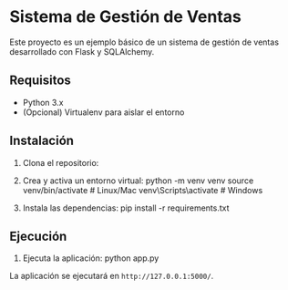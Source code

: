 # Sistema de Gestión de Ventas

Este proyecto es un ejemplo básico de un sistema de gestión de ventas desarrollado con Flask y SQLAlchemy.

## Requisitos

- Python 3.x
- (Opcional) Virtualenv para aislar el entorno

## Instalación

1. Clona el repositorio:

2. Crea y activa un entorno virtual:
python -m venv venv source venv/bin/activate # Linux/Mac venv\Scripts\activate # Windows

3. Instala las dependencias:
 pip install -r requirements.txt


## Ejecución

1. Ejecuta la aplicación:
python app.py

La aplicación se ejecutará en `http://127.0.0.1:5000/`.

